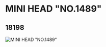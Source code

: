 # MINI HEAD "NO.1489"
## 18198
![MINI HEAD "NO.1489"](https://lc-www-live-s.legocdn.com/media/bricks/5/2/6079751.jpg)